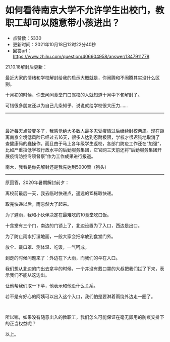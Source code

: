 # 如何看待南京大学不允许学生出校门，教职工却可以随意带小孩进出？
- 点赞数：5330
- 更新时间：2021年10月18日12时22分40秒
- 回答url：https://www.zhihu.com/question/406604958/answer/1347911778
<body>
 <p data-pid="6nLZh4ec">21.10.18解封后更新：</p>
 <p data-pid="GhZsf9J2">最近大家的情绪和学校解封给我的启示大概就是，你闹腾和不闹腾其实没什么区别。</p>
 <p data-pid="yjF28Tci">十月初的时候，你去问问食堂门口驾校的人就知道十月中下旬解封了。</p>
 <p data-pid="jFt5-RH1">可惜很多朋友还以为自己几条知乎、说说就给学校很大压力……</p>
 <hr>
 <p class="ztext-empty-paragraph"><br></p>
 <p data-pid="6aaK-hIY">最近每天点赞变多了，我感觉绝大多数人最多忍受疫情过后继续封校两周。现在距离南京全境低风险已经过去16天，很多人达到忍耐极限，学校才很迟钝地取消了查健康码的蠢操作。而且由于马上各年级学生返校，各部门防疫工作还在“加强”，比如严重拉低学校行政水平的后勤服务集团，它官网三天前还将“后勤服务集团开展疫情防控专项督察”作为工作成果进行报道。</p>
 <p data-pid="vKd5nuEf">南大，我看是你先解封还是我先达到5000赞（狗头）</p>
 <hr>
 <p data-pid="d8JGmWOk">原回答，2020年暑期解封前夕：</p>
 <p data-pid="1E9tFnMe">离校前最后一天，我去临时快递点，遥远的15栋取快递。</p>
 <p data-pid="C7D6ea6k">取完快递以后，雨忽然大了起来。</p>
 <p data-pid="Bk_qzGte">为了避雨，我和小伙伴决定在最难吃的10食堂吃口饭。</p>
 <p data-pid="GaIohz-0">十食堂有三个门，南边的门锁上了，北边设置为了入口，西边是出口。</p>
 <p data-pid="NALWy3_a">为了防止雨水打湿地面，一般大家会把伞放到食堂门外。</p>
 <p data-pid="5362H0-F">放伞、戴口罩、测体温、吃饭，一气呵成。</p>
 <p data-pid="Vmv6_JSm">到走的时候问题来了：外边在下大雨，而我们的伞在入口。</p>
 <p data-pid="tFn7rEw2">我们想从北边的门出去拿伞的时候，一个并没有戴口罩的大叔把我们拦了下来，表示我们不能从这边出。</p>
 <p data-pid="hHDntTxJ">让他帮我们取一下伞，他表示和他没什么关系。</p>
 <p data-pid="HqIp4mWR">若不是有好心的阿姨可以出入这个入口，我们怕是要淋着雨绕外边走一圈了。</p>
 <p class="ztext-empty-paragraph"><br></p>
 <p data-pid="-oAnhO9G">所以嘛，如果没有随意出入的教职工，我们怎么可能保证在毫无卵用的防疫安排下的正当权益呢？</p>
 <p data-pid="j8nFsaNm">以上。</p>
</body>